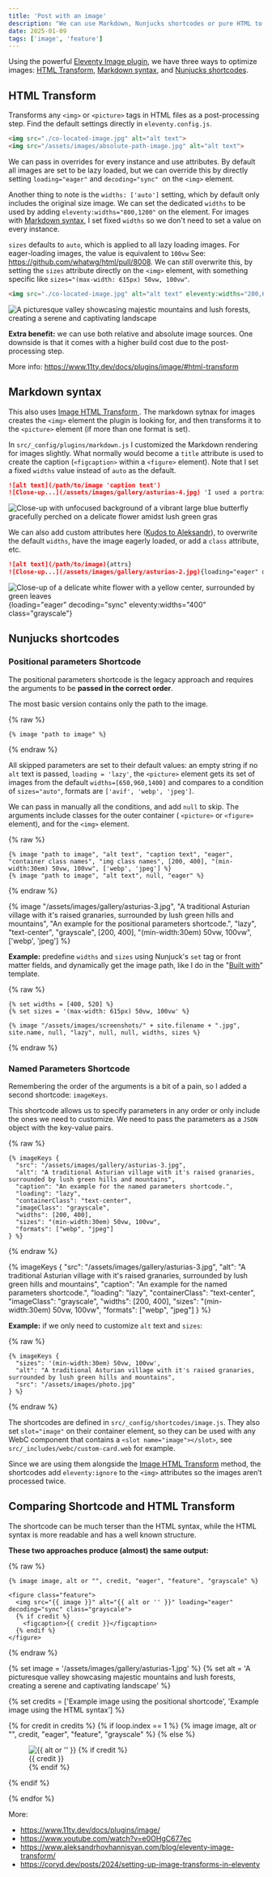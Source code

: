 ```yaml
---
title: 'Post with an image'
description: "We can use Markdown, Nunjucks shortcodes or pure HTML to add images to posts and pages."
date: 2025-01-09
tags: ['image', 'feature']
---
```


Using the powerful [Eleventy Image plugin](https://www.11ty.dev/docs/plugins/image/), we have three ways to optimize images: <a href="#html-transform">HTML Transform</a>, <a href="#markdown-syntax">Markdown syntax</a>, and <a href="#nunjucks-shortcodes">Nunjucks shortcodes</a>.

<a name="html-transform"></a>
## HTML Transform

Transforms any `<img>` or `<picture>` tags in HTML files as a post-processing step. Find the default settings directly in `eleventy.config.js`.

```html
<img src="./co-located-image.jpg" alt="alt text">
<img src="/assets/images/absolute-path-image.jpg" alt="alt text">
```

We can pass in overrides for every instance and use attributes. By default all images are set to be lazy loaded, but we can override this by directly setting `loading="eager"` and `decoding="sync" `on the `<img>` element.

Another thing to note is the  `widths: ['auto']` setting, which by default only includes the original size image. We can set the dedicated `widths` to be used by adding `eleventy:widths="800,1200"` on the element. For images with [Markdown syntax](/blog/post-with-an-image/#markdown-syntax), I set fixed `widths` so we don't need to set a value on every instance.

`sizes` defaults to `auto`, which is applied to all lazy loading images. For eager-loading images, the value is equivalent to `100vw` See: https://github.com/whatwg/html/pull/8008. We can _still_ overwrite this, by setting the `sizes` attribute directly on the `<img>` element, with something specific like `sizes="(max-width: 615px) 50vw, 100vw"`.

```html
<img src="./co-located-image.jpg" alt="alt text" eleventy:widths="200,600" loading="eager" decoding="sync">
```

<img src="./asturias-1.jpg" alt="A picturesque valley showcasing majestic mountains and lush forests, creating a serene and captivating landscape" eleventy:widths="200,600" sizes="(max-width: 615px) 50vw, 100vw" loading="eager" decoding="sync">

**Extra benefit:** we can use both relative and absolute image sources.
One downside is that it comes with a higher build cost due to the post-processing step.

More info: https://www.11ty.dev/docs/plugins/image/#html-transform

## Markdown syntax

This also uses [Image HTML Transform ](https://www.11ty.dev/docs/plugins/image/#html-transform).
The markdown sytnax for images creates the `<img>` element the plugin is looking for, and then transforms it to the `<picture>` element (if more than one format is set).

In `src/_config/plugins/markdown.js` I customized the Markdown rendering for images slightly. What normally would become a `title` attribute is used to create the caption (`<figcaption>` within a `<figure>` element). Note that I set a fixed `widths` value instead of `auto` as the default.

```markdown
![alt text](/path/to/image 'caption text')
![Close-up...](/assets/images/gallery/asturias-4.jpg) 'I used a portrait lens for this one'
```

![Close-up with unfocused background of a vibrant large blue butterfly gracefully perched on a delicate flower amidst lush green gras](/assets/images/gallery/asturias-4.jpg 'I used a portrait lens for this one')

We can also add custom attributes here ([Kudos to Aleksandr](https://www.aleksandrhovhannisyan.com/blog/eleventy-image-transform/)), to overwrite the default `widths`, have the image eagerly loaded, or add a `class` attribute, etc.

```markdown
![alt text](/path/to/image){attrs}
![Close-up...](/assets/images/gallery/asturias-2.jpg){loading="eager" decoding="sync" eleventy:widths="400" class="grayscale"}
```

![Close-up of a delicate white flower with a yellow center, surrounded by green leaves](/assets/images/gallery/asturias-2.jpg){loading="eager" decoding="sync" eleventy:widths="400" class="grayscale"}

## Nunjucks shortcodes

### Positional parameters Shortcode

The positional parameters shortcode is the legacy approach and requires the arguments to be **passed in the correct order**.

The most basic version contains only the path to the image.

{% raw %}

```jinja2
{% image "path to image" %}
```

{% endraw %}

All skipped parameters are set to their default values: an empty string if no `alt` text is passed, `loading = 'lazy'`, the `<picture>` element gets its set of images from the default `widths=[650,960,1400]` and compares to a condition of `sizes="auto"`, formats are `['avif', 'webp', 'jpeg']`.

We can pass in manually all the conditions, and add `null` to skip. The arguments include classes for the outer container ( `<picture>` or `<figure>` element), and for the `<img>` element.

{% raw %}

```jinja2
{% image "path to image", "alt text", "caption text", "eager", "container class names", "img class names", [200, 400], "(min-width:30em) 50vw, 100vw", ['webp', 'jpeg'] %}
{% image "path to image", "alt text", null, "eager" %}
```

{% endraw %}

{% image "/assets/images/gallery/asturias-3.jpg", "A traditional Asturian village with it's raised granaries, surrounded by lush green hills and mountains", "An example for the positional parameters shortcode.", "lazy", "text-center", "grayscale", [200, 400], "(min-width:30em) 50vw, 100vw",  ['webp', 'jpeg'] %}

**Example:** predefine `widths` and `sizes` using Nunjuck's `set` tag or front matter fields, and dynamically get the image path, like I do in the "[Built with](/blog/built-with/)" template.

{% raw %}

```jinja2
{% set widths = [400, 520] %}
{% set sizes = '(max-width: 615px) 50vw, 100vw' %}

{% image "/assets/images/screenshots/" + site.filename + ".jpg", site.name, null, "lazy", null, null, widths, sizes %}
```

{% endraw %}

### Named Parameters Shortcode

Remembering the order of the arguments is a bit of a pain, so I added a second shortcode: `imageKeys`.

This shortcode allows us to specify parameters in any order or only include the ones we need to customize. We need to pass the parameters as a `JSON` object with the key-value pairs.

{% raw %}

```jinja2
{% imageKeys {
  "src": "/assets/images/gallery/asturias-3.jpg",
  "alt": "A traditional Asturian village with it's raised granaries, surrounded by lush green hills and mountains",
  "caption": "An example for the named parameters shortcode.",
  "loading": "lazy",
  "containerClass": "text-center",
  "imageClass": "grayscale",
  "widths": [200, 400],
  "sizes": "(min-width:30em) 50vw, 100vw",
  "formats": ["webp", "jpeg"]
} %}
```

{% endraw %}

{% imageKeys {
  "src": "/assets/images/gallery/asturias-3.jpg",
  "alt": "A traditional Asturian village with it's raised granaries, surrounded by lush green hills and mountains",
  "caption": "An example for the named parameters shortcode.",
  "loading": "lazy",
  "containerClass": "text-center",
  "imageClass": "grayscale",
  "widths": [200, 400],
  "sizes": "(min-width:30em) 50vw, 100vw",
  "formats": ["webp", "jpeg"]
} %}

**Example:** if we only need to customize `alt` text and `sizes`:

{% raw %}

```jinja2
{% imageKeys {
  "sizes": '(min-width:30em) 50vw, 100vw',
  "alt": "A traditional Asturian village with it's raised granaries, surrounded by lush green hills and mountains",
  "src": "/assets/images/photo.jpg"
} %}
```

{% endraw %}

The shortcodes are defined in `src/_config/shortcodes/image.js`. They also set `slot="image"` on their container element, so they can be used with any WebC component that contains a `<slot name="image"></slot>`, see `src/_includes/webc/custom-card.web` for example.

Since we are using them alongside the <a href="#html-transform">Image HTML Transform</a> method, the shortcodes add `eleventy:ignore` to the `<img>` attributes so the images aren’t processed twice.

## Comparing Shortcode and HTML Transform

The shortcode can be much terser than the HTML syntax, while the HTML syntax is more readable and has a well known structure.

**These two approaches produce (almost) the same output:**

{% raw %}

```jinja2
{% image image, alt or "", credit, "eager", "feature", "grayscale" %}

<figure class="feature">
  <img src="{{ image }}" alt="{{ alt or '' }}" loading="eager" decoding="sync" class="grayscale">
  {% if credit %}
    <figcaption>{{ credit }}</figcaption>
  {% endif %}
</figure>
```

{% endraw %}

{% set image = '/assets/images/gallery/asturias-1.jpg' %}
{% set alt = 'A picturesque valley showcasing majestic mountains and lush forests, creating a serene and captivating landscape' %}

{% set credits = ['Example image using the positional shortcode', 'Example image using the HTML syntax'] %}

{% for credit in credits %}
  {% if loop.index == 1 %}
    {% image image, alt or "", credit, "eager", "feature", "grayscale" %}
  {% else %}
    <figure class="feature">
      <img src="{{ image }}" alt="{{ alt or '' }}" loading="eager" decoding="sync" class="grayscale">
      {% if credit %}
        <figcaption>{{ credit }}</figcaption>
      {% endif %}
    </figure>
  {% endif %}

{% endfor %}

More:
- https://www.11ty.dev/docs/plugins/image/
- https://www.youtube.com/watch?v=e0OHgC677ec
- https://www.aleksandrhovhannisyan.com/blog/eleventy-image-transform/
- https://coryd.dev/posts/2024/setting-up-image-transforms-in-eleventy
